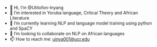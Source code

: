 - 👋 Hi, I’m @Utitofon-Inyang
- 👀 I’m interested in Yoruba language, Critical Theory and African Literature
- 🌱 I’m currently learning NLP and language model training using python and SpaCY
- 💞️ I’m looking to collaborate on NLP on African languages
- 📫 How to reach me: uinya001@ucr.edu

<!---
Utitofon-Inyang/Utitofon-Inyang is a ✨ special ✨ repository because its `README.md` (this file) appears on your GitHub profile.
You can click the Preview link to take a look at your changes.
--->
